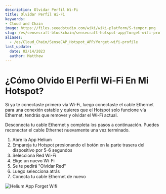 ```yaml
---
description: Olvidar Perfil Wi-Fi
title: Olvidar Perfil Wi-Fi
keywords:
- Cloud and Chain
image: https://files.seeedstudio.com/wiki/wiki-platform/S-tempor.png
slug: /es/sensecraft-blockchain/sensecraft-hotspot-app/forget-wifi-profile
aliases:
  - /es/Cloud_Chain/SenseCAP_Hotspot_APP/forget-wifi-profile
last_update:
  date: 02/14/2023
  author: Matthew
---
```


**¿Cómo Olvido El Perfil Wi-Fi En Mi Hotspot?**
===============================================

Si ya te conectaste primero vía Wi-Fi, luego conectaste el cable Ethernet para una conexión estable y quieres que el Hotspot solo funcione vía Ethernet, tendrás que remover y olvidar el Wi-Fi actual.

Desconecta tu cable Ethernet y completa los pasos a continuación. Puedes reconectar el cable Ethernet nuevamente una vez terminado.

1.  Abre la App Helium
2.  Empareja tu Hotspot presionando el botón en la parte trasera del dispositivo por 5-6 segundos
3.  Selecciona Red Wi-Fi
4.  Elige un nuevo Wi-Fi
5.  Se te pedirá "Olvidar Red"
6.  Luego selecciona atrás
7.  Conecta tu cable Ethernet de nuevo

![Helium App Forget Wifi](https://www.sensecapmx.com/wp-content/uploads/2022/07/forget-wifi.webp)